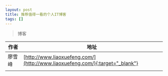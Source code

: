 ```yaml
---
layout: post
title: 推荐值得一看的个人IT博客
tags: []
---
```


> 博客

|作者|地址|
|----|----|
|廖雪峰|[http://www.liaoxuefeng.com/](http://www.liaoxuefeng.com/){:target="_blank"}|
|||
